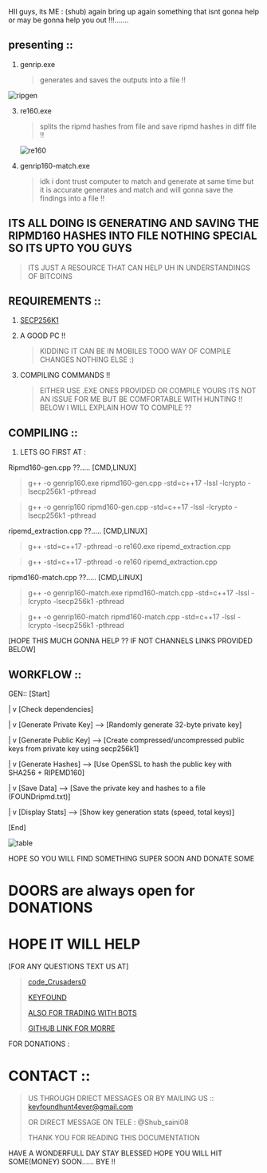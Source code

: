 HII  guys, its ME : (shub) again bring up again something that isnt gonna help or may be gonna help you out !!!.......

## presenting :: 

1. genrip.exe
   > generates and saves the outputs into a file !!

![ripgen](https://github.com/user-attachments/assets/30fd36a1-a802-4a75-b392-78383f87170e)


3. re160.exe
    > splits the ripmd hashes from file and save ripmd hashes in diff file !!

    ![re160](https://github.com/user-attachments/assets/bae42cc5-ba72-44c7-bf32-c5e914c7f361)


5. genrip160-match.exe
   > idk i dont trust computer to match  and generate at same time but it is accurate  generates and match and will gonna save the findings into a file  !!

## ITS ALL DOING IS GENERATING AND SAVING THE RIPMD160 HASHES INTO FILE NOTHING SPECIAL SO ITS UPTO YOU GUYS 
> ITS JUST A RESOURCE THAT CAN HELP UH IN UNDERSTANDINGS OF BITCOINS

## REQUIREMENTS :: 

1. [SECP256K1](https://github.com/bitcoin-core/secp256k1.git)

2. A GOOD PC !!
   > KIDDING IT CAN BE IN MOBILES TOOO WAY OF COMPILE CHANGES NOTHING ELSE :)

3. COMPILING COMMANDS !!
   > EITHER USE .EXE ONES PROVIDED OR COMPILE YOURS ITS NOT AN ISSUE FOR ME BUT BE COMFORTABLE WITH HUNTING !!
   > BELOW I WILL EXPLAIN HOW TO COMPILE ??

## COMPILING ::
1. LETS GO FIRST AT :

Ripmd160-gen.cpp ??..... [CMD,LINUX]

> g++ -o genrip160.exe ripmd160-gen.cpp -std=c++17 -lssl -lcrypto -lsecp256k1 -pthread

> g++ -o genrip160 ripmd160-gen.cpp -std=c++17 -lssl -lcrypto -lsecp256k1 -pthread


ripemd_extraction.cpp ??..... [CMD,LINUX]


> g++ -std=c++17 -pthread -o re160.exe ripemd_extraction.cpp

> g++ -std=c++17 -pthread -o re160 ripemd_extraction.cpp


ripmd160-match.cpp  ??..... [CMD,LINUX]


> g++ -o genrip160-match.exe ripmd160-match.cpp -std=c++17 -lssl -lcrypto -lsecp256k1 -pthread

> g++ -o genrip160-match ripmd160-match.cpp -std=c++17 -lssl -lcrypto -lsecp256k1 -pthread


[HOPE THIS MUCH GONNA HELP ?? IF NOT CHANNELS LINKS PROVIDED BELOW]

## WORKFLOW ::


GEN::
[Start]

   |
   v
[Check dependencies]

   |
   v
[Generate Private Key]  --> [Randomly generate 32-byte private key]

   |
   v
[Generate Public Key]   --> [Create compressed/uncompressed public keys from private key using secp256k1]

   |
   v
[Generate Hashes]       --> [Use OpenSSL to hash the public key with SHA256 + RIPEMD160]

   |
   v
[Save Data]             --> [Save the private key and hashes to a file (FOUNDripmd.txt)]

   |
   v
[Display Stats]         --> [Show key generation stats (speed, total keys)]

[End]

![table](https://github.com/user-attachments/assets/1b958f09-8c24-4087-8903-d5c9e927f5b3)



HOPE SO YOU WILL FIND SOMETHING SUPER SOON AND DONATE SOME 

# DOORS are always open for DONATIONS 

# HOPE IT WILL HELP
[FOR ANY QUESTIONS TEXT US AT]

> [code_Crusaders0](https://t.me/code_Crusaders0)
> 
> [KEYFOUND](https://t.me/privatekeydirectorygroup)
> 
> [ALSO FOR TRADING WITH BOTS](https://t.me/+ggaun3gLB900MGY0)
> 
> [GITHUB LINK FOR MORRE](https://github.com/Shubsaini08)

FOR DONATIONS : 

# CONTACT :: 
> US THROUGH DRIECT MESSAGES OR BY MAILING US :: keyfoundhunt4ever@gmail.com
> 
> OR DIRECT MESSAGE ON TELE : @Shub_saini08
>
> THANK YOU FOR READING THIS DOCUMENTATION

HAVE A WONDERFULL DAY STAY BLESSED HOPE YOU WILL HIT SOME(MONEY) SOON......
BYE !!



